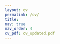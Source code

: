 ```yaml
---
layout: cv
permalink: /cv/
title: 
nav: true
nav_order: 4
cv_pdf: cv_updated.pdf
---
```


<object data="{{ site.url }}{{ site.baseurl }}/assets/pdf/cv_updated.pdf" width="1000" height="1000" type="application/pdf"></object>